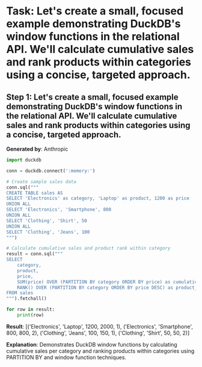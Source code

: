 # Task: Let's create a small, focused example demonstrating DuckDB's window functions in the relational API. We'll calculate cumulative sales and rank products within categories using a concise, targeted approach.

## Step 1: Let's create a small, focused example demonstrating DuckDB's window functions in the relational API. We'll calculate cumulative sales and rank products within categories using a concise, targeted approach.

**Generated by**: Anthropic

```python
import duckdb

conn = duckdb.connect(':memory:')

# Create sample sales data
conn.sql("""
CREATE TABLE sales AS
SELECT 'Electronics' as category, 'Laptop' as product, 1200 as price
UNION ALL
SELECT 'Electronics', 'Smartphone', 800
UNION ALL
SELECT 'Clothing', 'Shirt', 50
UNION ALL
SELECT 'Clothing', 'Jeans', 100
""")

# Calculate cumulative sales and product rank within category
result = conn.sql("""
SELECT 
    category, 
    product, 
    price,
    SUM(price) OVER (PARTITION BY category ORDER BY price) as cumulative_category_sales,
    RANK() OVER (PARTITION BY category ORDER BY price DESC) as product_rank
FROM sales
""").fetchall()

for row in result:
    print(row)
```

**Result**: [('Electronics', 'Laptop', 1200, 2000, 1), ('Electronics', 'Smartphone', 800, 800, 2), ('Clothing', 'Jeans', 100, 150, 1), ('Clothing', 'Shirt', 50, 50, 2)]

**Explanation**: Demonstrates DuckDB window functions by calculating cumulative sales per category and ranking products within categories using PARTITION BY and window function techniques.
